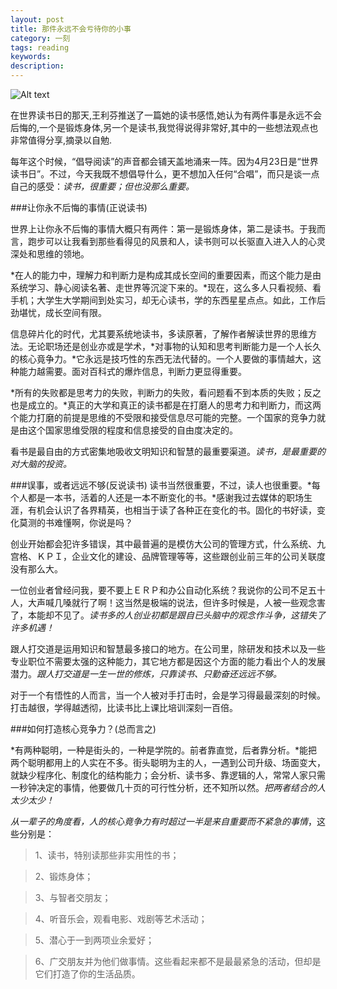 ```yaml
---
layout: post
title: 那件永远不会亏待你的小事
category: 一刻
tags: reading
keywords:
description:
---
```


![Alt text](https://dn-yeungben.qbox.me/public/img/life/2015-04-25-01.jpg)

在世界读书日的那天,王利芬推送了一篇她的读书感悟,她认为有两件事是永远不会后悔的,一个是锻炼身体,另一个是读书,我觉得说得非常好,其中的一些想法观点也非常值得分享,摘录以自勉.

每年这个时候，“倡导阅读”的声音都会铺天盖地涌来一阵。因为4月23日是“世界读书日”。不过，今天我既不想倡导什么，更不想加入任何“合唱”，而只是谈一点自己的感受：*读书，很重要；但也没那么重要。*

###让你永不后悔的事情(正说读书)

世界上让你永不后悔的事情大概只有两件：第一是锻炼身体，第二是读书。于我而言，跑步可以让我看到那些看得见的风景和人，读书则可以长驱直入进入人的心灵深处和思维的领地。


*在人的能力中，理解力和判断力是构成其成长空间的重要因素，而这个能力是由系统学习、静心阅读名著、走世界等沉淀下来的。*现在，这么多人只看视频、看手机；大学生大学期间到处实习，却无心读书，学的东西星星点点。如此，工作后劲堪忧，成长空间有限。


信息碎片化的时代，尤其要系统地读书，多读原著，了解作者解读世界的思维方法。无论职场还是创业亦或是学术，*对事物的认知和思考判断能力是一个人长久的核心竟争力。*它永远是技巧性的东西无法代替的。一个人要做的事情越大，这种能力越需要。面对百科式的爆炸信息，判断力更显得重要。


*所有的失败都是思考力的失败，判断力的失败，看问题看不到本质的失败；反之也是成立的。*真正的大学和真正的读书都是在打磨人的思考力和判断力，而这两个能力打磨的前提是思维的不受限和接受信息尽可能的完整。一个国家的竞争力就是由这个国家思维受限的程度和信息接受的自由度决定的。


看书是最自由的方式密集地吸收文明知识和智慧的最重要渠道。*读书，是最重要的对大脑的投资。*


###误事，或者远远不够(反说读书)
读书当然很重要，不过，读人也很重要。*每个人都是一本书，活着的人还是一本不断变化的书。*感谢我过去媒体的职场生涯，有机会认识了各界精英，也相当于读了各种正在变化的书。固化的书好读，变化莫测的书难懂啊，你说是吗？



创业开始都会犯许多错误，其中最普遍的是模仿大公司的管理方式，什么系统、九宫格、ＫＰＩ，企业文化的建设、品牌管理等等，这些跟创业前三年的公司关联度没有那么大。


一位创业者曾经问我，要不要上ＥＲＰ和办公自动化系统？我说你的公司不足五十人，大声喊几嗓就行了啊！这当然是极端的说法，但许多时候是，人被一些观念害了，本能却不见了。*读书多的人创业初都是跟自已头脑中的观念作斗争，这错失了许多机遇！*


跟人打交道是运用知识和智慧最多接口的地方。在公司里，除研发和技术以及一些专业职位不需要太强的这种能力，其它地方都是因这个方面的能力看出个人的发展潜力。*跟人打交道是一生一世的修炼，只靠读书、只勤奋还远远不够。*


对于一个有悟性的人而言，当一个人被对手打击时，会是学习得最最深刻的时候。打击越很，学得越透彻，比读书比上课比培训深刻一百倍。


###如何打造核心竞争力？(总而言之)

*有两种聪明，一种是街头的，一种是学院的。前者靠直觉，后者靠分析。*能把两个聪明都用上的人实在不多。街头聪明为主的人，一遇到公司升级、场面变大，就缺少程序化、制度化的结构能力；会分析、读书多、靠逻辑的人，常常人家只需一秒钟决定的事情，他要做几十页的可行性分析，还不知所以然。*把两者结合的人太少太少！*



*从一辈子的角度看，人的核心竟争力有时超过一半是来自重要而不紧急的事情*，这些分别是：

> 1、读书，特别读那些非实用性的书；

> 2、锻炼身体；

> 3、与智者交朋友；

> 4、听音乐会，观看电影、戏剧等艺术活动；

> 5、潜心于一到两项业余爱好；

> 6、广交朋友并为他们做事情。这些看起来都不是最最紧急的活动，但却是它们打造了你的生活品质。

